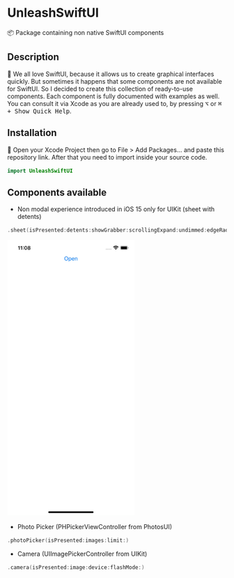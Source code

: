 # UnleashSwiftUI
📦 Package containing non native SwiftUI components
## Description
🚀 We all love SwiftUI, because it allows us to create graphical interfaces quickly. But sometimes it happens that some components are not available for SwiftUI. So I decided to create this collection of ready-to-use components.
Each component is fully documented with examples as well. You can consult it via Xcode as you are already used to, by pressing <kbd>⌥</kbd> or <kbd>⌘ + Show Quick Help</kbd>.
## Installation
📲 Open your Xcode Project then go to File > Add Packages... and paste this repository link. After that you need to import inside your source code.
```swift
import UnleashSwiftUI
```
## Components available
- Non modal experience introduced in iOS 15 only for UIKit (sheet with detents)
```swift
.sheet(isPresented:detents:showGrabber:scrollingExpand:undimmed:edgeRadius:onDismiss:content:)
```
<img src="/Resources/DetentSheet.gif" width="292" height="633">

- Photo Picker (PHPickerViewController from PhotosUI)
```swift
.photoPicker(isPresented:images:limit:)
```
- Camera (UIImagePickerController from UIKit)
```swift
.camera(isPresented:image:device:flashMode:)
```
